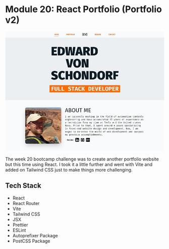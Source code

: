 # Module 20: React Portfolio (Portfolio v2)

![Site Screenshot](../assets/img/m20_react_portfolio.jpg)

The week 20 bootcamp challenge was to create another portfolio website but this time using React. I took it a little further and went with Vite and added on Tailwind CSS just to make things more challenging.

## Tech Stack
- React
- React Router
- Vite
- Tailwind CSS
- JSX
- Prettier
- ESLint
- Autoprefixer Package
- PostCSS Package